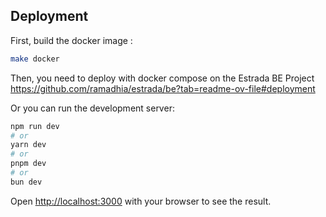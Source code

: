 ## Deployment

First, build the docker image :
```bash
make docker
````
Then, you need to deploy with docker compose on the Estrada BE Project
https://github.com/ramadhia/estrada/be?tab=readme-ov-file#deployment


Or you can run the development server:
```bash
npm run dev
# or
yarn dev
# or
pnpm dev
# or
bun dev
```

Open [http://localhost:3000](http://localhost:3000) with your browser to see the result.

